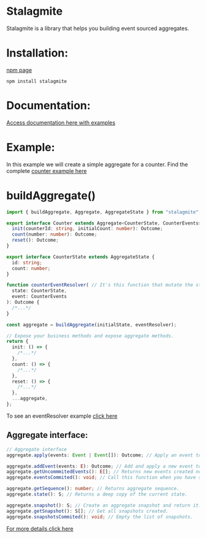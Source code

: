 # Stalagmite

Stalagmite is a library that helps you building event sourced aggregates.

# Installation:

[npm page](https://www.npmjs.com/package/stalagmite)

`npm install stalagmite`

# Documentation:

[Access documentation here with examples](https://sachacr.github.io/stalagmite/modules.html)

# Example:

In this example we will create a simple aggregate for a counter. Find the complete [counter example here](https://github.com/SachaCR/stalagmite/tree/main/src/examples/counter)

# buildAggregate()

```typescript
import { buildAggregate, Aggregate, AggregateState } from "stalagmite";

export interface Counter extends Aggregate<CounterState, CounterEvents> {
  init(counterId: string, initialCount: number): Outcome;
  count(number: number): Outcome;
  reset(): Outcome;
}

export interface CounterState extends AggregateState {
  id: string;
  count: number;
}

function counterEventResolver( // It's this function that mutate the state when applying an event.
  state: CounterState,
  event: CounterEvents
): Outcome {
  /*...*/
}

const aggregate = buildAggregate(initialState, eventResolver);

// Expose your business methods and expose aggregate methods.
return {
  init: () => {
    /*...*/
  },
  count: () => {
    /*...*/
  },
  reset: () => {
    /*...*/
  },
  ...aggregate,
};
```

To see an eventResolver example [click here](https://github.com/SachaCR/stalagmite/blob/main/src/examples/counter/events.ts#L85)

## Aggregate interface:

```typescript
// Aggregate interface
aggregate.apply(events: Event | Event[]): Outcome; // Apply an event to the aggregate.

aggregate.addEvent(events: E): Outcome; // Add and apply a new event to the aggregate.
aggregate.getUncommmitedEvents(): E[]; // Returns new events created not commited yet.
aggregate.eventsCommited(): void; // Call this function when you have saved those events in your event store. It clear the uncommited events array.

aggregate.getSequence(): number; // Returns aggregate sequence.
aggregate.state(): S; // Returns a deep copy of the current state.

aggregate.snapshot(): S; // Create an aggregate snapshot and return it.
aggregate.getSnapshot(): S[]; // Get all snapshots created.
aggregate.snapshotsCommited(): void; // Empty the list of snapshots.
```

[For more details click here ](https://sachacr.github.io/stalagmite/modules.html)
